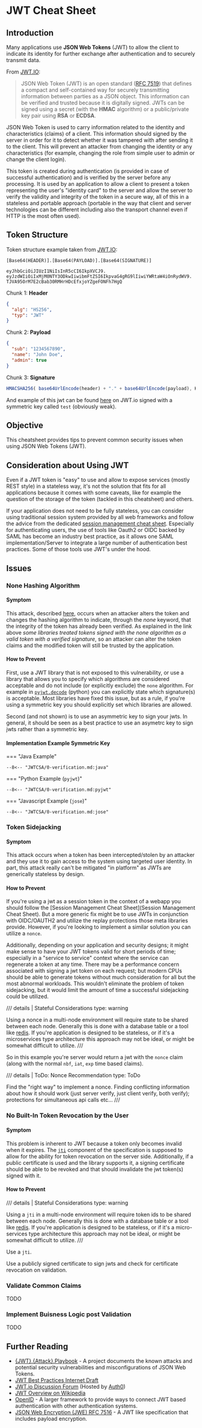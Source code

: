# JWT Cheat Sheet

## Introduction

Many applications use **JSON Web Tokens** (JWT) to allow the client to indicate its identity for further exchange after 
authentication and to securely transmit data.

From [JWT.IO](https://jwt.io/introduction):

> JSON Web Token (JWT) is an open standard ([RFC 7519](https://tools.ietf.org/html/rfc7519)) that defines a compact and 
> self-contained way for securely transmitting information between parties as a JSON object. This information can be 
> verified and trusted because it is digitally signed. JWTs can be signed using a secret (with the **HMAC** algorithm) 
> or a public/private key pair using **RSA** or **ECDSA**.

JSON Web Token is used to carry information related to the identity and characteristics (claims) of a client. This 
information should signed by the server in order for it to detect whether it was tampered with after sending it to the 
client. This will prevent an attacker from changing the identity or any characteristics (for example, changing the role 
from simple user to admin or change the client login).

This token is created during authentication (is provided in case of successful authentication) and is verified by the 
server before any processing. It is used by an application to allow a client to present a token representing the user's 
"identity card" to the server and allow the server to verify the validity and integrity of the token in a secure way, 
all of this in a stateless and portable approach (portable in the way that client and server technologies can be 
different including also the transport channel even if HTTP is the most often used).

## Token Structure

Token structure example taken from [JWT.IO](https://jwt.io/#debugger):

`[Base64(HEADER)].[Base64(PAYLOAD)].[Base64(SIGNATURE)]`

```text
eyJhbGciOiJIUzI1NiIsInR5cCI6IkpXVCJ9.
eyJzdWIiOiIxMjM0NTY3ODkwIiwibmFtZSI6IkpvaG4gRG9lIiwiYWRtaW4iOnRydWV9.
TJVA95OrM7E2cBab30RMHrHDcEfxjoYZgeFONFh7HgQ
```

Chunk 1: **Header**

```json
{
  "alg": "HS256",
  "typ": "JWT"
}
```

Chunk 2: **Payload**

```json
{
  "sub": "1234567890",
  "name": "John Doe",
  "admin": true
}
```

Chunk 3: **Signature**

```javascript
HMACSHA256( base64UrlEncode(header) + "." + base64UrlEncode(payload), KEY )
```

And example of this jwt can be found [here](https://jwt.io/) on JWT.io signed with a symmetric key called `test` (obviously
weak).


## Objective

This cheatsheet provides tips to prevent common security issues when using JSON Web Tokens (JWT).

## Consideration about Using JWT

Even if a JWT token is "easy" to use and allow to expose services (mostly REST style) in a stateless way, it's not the 
solution that fits for all applications because it comes with some caveats, like for example the question of the 
storage of the token (tackled in this cheatsheet) and others. 

If your application does not need to be fully stateless, you can consider using traditional session system provided by 
all web frameworks and follow the advice from the dedicated [session management cheat sheet](Session_Management_Cheat_Sheet.md). 
Especially for authenticating users, the use of tools like Oauth2 or OIDC backed by SAML has become an industry best
practice, as it allows one SAML implementation/Server to integrate a large number of authentication best practices.
Some of those tools use JWT's under the hood.

## Issues

### None Hashing Algorithm

#### Symptom

This attack, described [here](https://auth0.com/blog/critical-vulnerabilities-in-json-web-token-libraries/), occurs 
when an attacker alters the token and changes the hashing algorithm to indicate, through the *none* keyword, that the 
integrity of the token has already been verified. As explained in the link above *some libraries treated tokens signed 
with the none algorithm as a valid token with a verified signature*, so an attacker can alter the token claims and 
the modified token will still be trusted by the application.

#### How to Prevent

First, use a JWT library that is not exposed to this vulnerability, or use a library that allows you to specify which
algorithms are considered acceptable and do not include (or explicitly exclude) the `none` algorithm. For example in
[`pyjwt.decode`](https://pyjwt.readthedocs.io/en/stable/api.html#jwt.decode) (python) you can explicitly state which
signature(s) is acceptable. Most libraries have fixed this issue, but as a rule, if you're using a symmetric key you 
should explicitly set which libraries are allowed.

Second (and not shown) is to use an asymmetric key to sign your jwts. In general, it should be seen as a best practice
to use an asymetrc key to sign jwts rather than a symmetric key.

#### Implementation Example Symmetric Key

=== "Java Example"

    --8<-- "JWTCSA/0-verification.md:java"

=== "Python Example (`pyjwt`)"

    --8<-- "JWTCSA/0-verification.md:pyjwt"

=== "Javascript Example (`jose`)"

    --8<-- "JWTCSA/0-verification.md:jose"


### Token Sidejacking

#### Symptom

This attack occurs when a token has been intercepted/stolen by an attacker and they use it to gain access to the system 
using targeted user identity. In part, this attack really can't be mitigated "in platform" as JWTs are generically stateless
by design. 

#### How to Prevent

If you're using a jwt as a session token in the context of a webapp you should follow the 
[Session Management Cheat Sheet](Session Management Cheat Sheet). But a more generic fix might be to use JWTs in conjunction
with OIDC/OAUTH2 and utilize the replay protections those meta libraries provide. However, if you're looking to implement
a similar solution you can utilize a `nonce`.

Additionally, depending on your application and security designs; it might make sense to have your JWT tokens valid for
short periods of time; especially in a "service to service" context where the service can regenerate a token at any time.
There may be a performance concern associated with signing a jwt token on each request; but modern CPUs should be able to
generate tokens without much consideration for all but the most abnormal workloads. This wouldn't eliminate the problem
of token sidejacking, but it would limit the amount of time a successful sidejacking could be utilized.

/// details | Stateful Considerations
    type: warning

Using a nonce in a multi-node environment will require state to be shared between each node. Generally this is done with
a database table or a tool like [redis](https://redis.io/). If you're application is designed to be stateless, or if it's
a microservices type architecture this approach may not be ideal, or might be somewhat difficult to utilize.
///

So in this example you're server would return a jwt with the `nonce` claim (along with the normal `nbf`, 
`iat`, `exp` time based claims).

/// details | ToDo: Nonce Recommendation
    type: ToDo

Find the "right way" to implement a nonce. Finding conflicting information about how it should work (just server verify, 
just client verify, both verify); protections for simultaneous api calls etc...
///

### No Built-In Token Revocation by the User

#### Symptom

This problem is inherent to JWT because a token only becomes invalid when it expires. The 
[`jti`](https://www.rfc-editor.org/rfc/rfc7519#section-4.1.7) component of the specification is supposed to allow for the
ability for token revocation on the server side. Additionally, if a public certificate is used and the library supports it,
a signing certificate should be able to be revoked  and that should invalidate the jwt token(s) signed with it.

#### How to Prevent

/// details | Stateful Considerations
type: warning

Using a `jti` in a multi-node environment will require token ids to be shared between each node. Generally this is done 
with a database table or a tool like [redis](https://redis.io/). If you're application is designed to be stateless, or 
if it's a micro-services type architecture this approach may not be ideal, or might be somewhat difficult to utilize.
///

Use a `jti`.

Use a publicly signed certificate to sign jwts and check for certificate revocation on validation.

### Validate Common Claims

TODO

### Implement Buisness Logic post Validation

TODO

## Further Reading

- [{JWT}.{Attack}.Playbook](https://github.com/ticarpi/jwt_tool/wiki) - A project documents the known attacks and potential security vulnerabilities and misconfigurations of JSON Web Tokens.
- [JWT Best Practices Internet Draft](https://datatracker.ietf.org/doc/draft-ietf-oauth-jwt-bcp/)
- [JWT.io Discussion Forum](https://community.auth0.com/c/jwt/8) (Hosted by [Auth0](https://auth0.com/))
- [JWT Overview on Wikipedia](https://en.wikipedia.org/wiki/JSON_Web_Token)
- [OpenID](https://openid.net/) - A larger framework to provide ways to connect JWT based authentication with other authentication
  systems.
- [JSON Web Encryption (JWE) RFC 7516](https://datatracker.ietf.org/doc/html/rfc7516) - A JWT like specification that includes
  payload encryption.